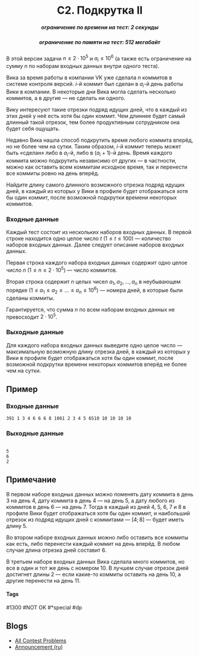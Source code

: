 <h1 style='text-align: center;'> C2. Подкрутка II</h1>

<h5 style='text-align: center;'>ограничение по времени на тест: 2 секунды</h5>
<h5 style='text-align: center;'>ограничение по памяти на тест: 512 мегабайт</h5>

В этой версии задачи $n \le 2 \cdot 10^5$ и $a_i \le 10^6$ (а также есть ограничение на сумму $n$ по наборам входных данных внутри одного теста).

Вика за время работы в компании VK уже сделала $n$ коммитов в системе контроля версий. $i$-й коммит был сделан в $a_i$-й день работы Вики в компании. В некоторые дни Вика могла сделать несколько коммитов, а в другие — не сделать ни одного.

Вику интересуют такие отрезки подряд идущих дней, что в каждый из этих дней у неё есть хотя бы один коммит. Чем длиннее будет самый длинный такой отрезок, тем более продуктивным сотрудником она будет себя ощущать.

Недавно Вика нашла способ подкрутить время любого коммита вперёд, но не более чем на сутки. Таким образом, $i$-й коммит теперь может быть «сделан» либо в $a_i$-й, либо в $(a_i + 1)$-й день. Время каждого коммита можно подкрутить независимо от других — в частности, можно как оставить всем коммитам исходное время, так и перенести все коммиты ровно на день вперёд.

Найдите длину самого длинного возможного отрезка подряд идущих дней, в каждый из которых у Вики в профиле будет отображаться хотя бы один коммит, после возможной подкрутки времени некоторых коммитов.

### Входные данные

Каждый тест состоит из нескольких наборов входных данных. В первой строке находится одно целое число $t$ ($1 \le t \le 100$) — количество наборов входных данных. Далее следует описание наборов входных данных.

Первая строка каждого набора входных данных содержит одно целое число $n$ ($1 \le n \le 2 \cdot 10^5$) — число коммитов.

Вторая строка содержит $n$ целых чисел $a_1, a_2, \ldots, a_n$ в неубывающем порядке ($1 \le a_1 \le a_2 \le \ldots \le a_n \le 10^6$) — номера дней, в которые были сделаны коммиты.

Гарантируется, что сумма $n$ по всем наборам входных данных не превосходит $2 \cdot 10^5$.

### Выходные данные

Для каждого набора входных данных выведите одно целое число — максимальную возможную длину отрезка дней, в каждый из которых у Вики в профиле будет отображаться хотя бы один коммит, после возможной подкрутки времени некоторых коммитов вперёд не более чем на сутки.

## Пример

### Входные данные


```text
391 1 3 4 6 6 6 8 1061 2 3 4 5 6510 10 10 10 10
```
### Выходные данные

```text

5
6
2

```
## Примечание

В первом наборе входных данных можно поменять дату коммита в день $3$ на день $4$, дату коммита в день $4$ — на день $5$, а дату любого из коммитов в день $6$ — на день $7$. Тогда в каждый из дней $4$, $5$, $6$, $7$ и $8$ в профиле Вики будет отображаться хотя бы один коммит, и наибольший отрезок из подряд идущих дней с коммитами — $[4; 8]$ — будет иметь длину $5$.

Во втором наборе входных данных можно либо оставить все коммиты как есть, либо перенести каждый коммит на день вперёд. В любом случае длина отрезка дней составит $6$.

В третьем наборе входных данных Вика сделала много коммитов, но все в один и тот же день с номером $10$. В лучшем случае отрезок дней достигнет длины $2$ — если какие-то коммиты оставить на день $10$, а другие перенести на день $11$.



#### Tags 

#1300 #NOT OK #*special #dp 

## Blogs
- [All Contest Problems](../VK_Cup_2022_-_Квалификация_(Engine).md)
- [Announcement (ru)](../blogs/Announcement_(ru).md)
